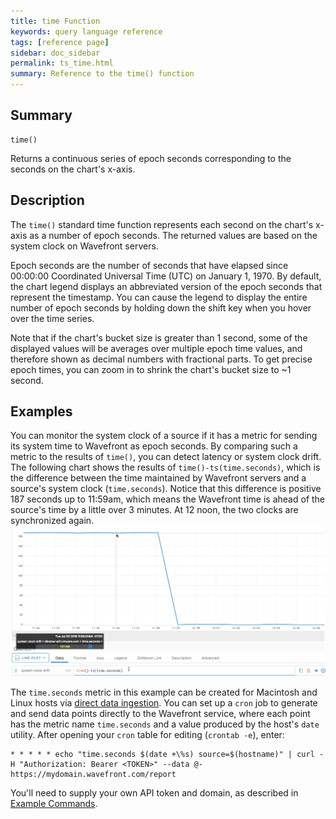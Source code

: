 ```yaml
---
title: time Function
keywords: query language reference
tags: [reference page]
sidebar: doc_sidebar
permalink: ts_time.html
summary: Reference to the time() function
---
```

## Summary
```
time()
```
Returns a continuous series of epoch seconds corresponding to the seconds on the chart's x-axis.


## Description

The `time()` standard time function represents each second on the chart's x-axis as a number of epoch seconds. The returned values are based on the system clock on Wavefront servers.

Epoch seconds are the number of seconds that have elapsed since 00:00:00 Coordinated Universal Time (UTC) on January 1, 1970.
By default, the chart legend displays an abbreviated version of the epoch seconds that represent the timestamp. You can cause the legend to display the entire number of epoch seconds by holding down the shift key when you hover over the time series.

Note that if the chart's bucket size is greater than 1 second, some of the displayed values will be averages over multiple epoch time values, and therefore shown as decimal numbers with fractional parts. To get precise epoch times, you can zoom in to shrink the chart's bucket size to ~1 second.

## Examples

You can monitor the system clock of a source if it has a metric for sending its system time to Wavefront as epoch seconds. By comparing such a metric to the results of `time()`, you can detect latency or system clock drift. The following chart shows the results of `time()-ts(time.seconds)`, which is the difference between the time maintained by Wavefront servers and a source's system clock (`time.seconds`). Notice that this difference is positive 187 seconds up to 11:59am, which means the Wavefront time is ahead of the source's time by a little over 3 minutes. At 12 noon, the two clocks are synchronized again. 
![time](images/ts_time_clock_drift.png)

The `time.seconds` metric in this example can be created for Macintosh and Linux hosts via [direct data ingestion](direct_ingestion.html). You can set up a `cron` job to generate and send data points directly to the Wavefront service, where each point has the metric name `time.seconds` and a value produced by the host's `date` utility. After opening your `cron` table for editing (`crontab -e`), enter:

```
* * * * * echo "time.seconds $(date +\%s) source=$(hostname)" | curl -H "Authorization: Bearer <TOKEN>" --data @- https://mydomain.wavefront.com/report
```
You'll need to supply your own API token and domain, as described in [Example Commands](direct_ingestion.html#example-commands).
